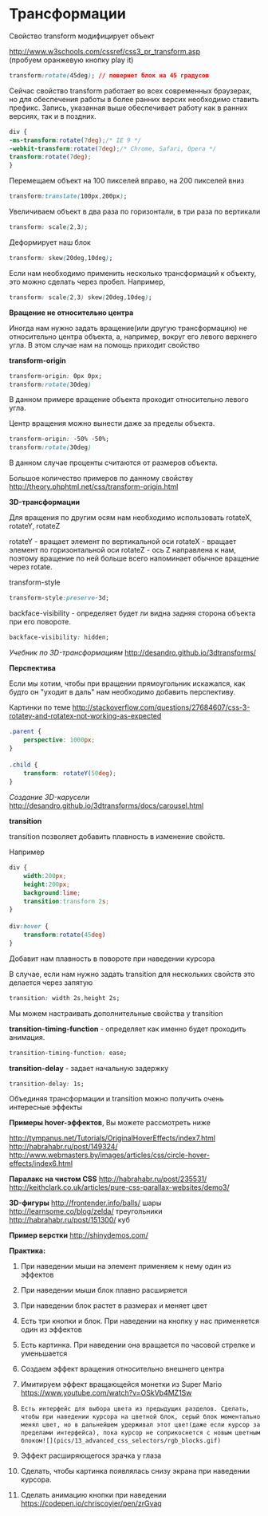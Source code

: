 # Трансформации

Cвойство transform модифицирует объект

http://www.w3schools.com/cssref/css3_pr_transform.asp<BR>  (пробуем оранжевую кнопку play it)

```css
transform:rotate(45deg); // повернет блок на 45 градусов
```

Сейчас свойство transform работает во всех современных браузерах, но для обеспечения работы в более ранних версих необходимо ставить префикс. Запись, указанная выше обеспечивает работу как в ранних версиях, так и в поздних.

```css
div {
-ms-transform:rotate(7deg);/* IE 9 */
-webkit-transform:rotate(7deg);/* Chrome, Safari, Opera */
transform:rotate(7deg);
}
```

Перемещаем объект на 100 пикселей вправо, на 200 пикселей вниз

```css
transform:translate(100px,200px);  
```

Увеличиваем объект в два раза по горизонтали, в три раза по вертикали
```css
transform: scale(2,3);  
```

 Деформирует наш блок
```css
transform: skew(20deg,10deg); 
```

Если нам необходимо применить несколько трансформаций к объекту, это можно сделать через пробел. Например,

```css
transform: scale(2,3) skew(20deg,10deg);
```

**Вращение не относительно центра**

Иногда нам нужно задать вращение(или другую трансформацию) не относительно центра объекта, а, например, вокруг его левого верхнего угла. В этом случае нам на помощь приходит свойство 

**transform-origin** 

```css
transform-origin: 0px 0px;
transform:rotate(30deg)
```
В данном примере вращение объекта проходит относительно левого угла.

Центр вращения можно вынести даже за пределы объекта.

```css
transform-origin: -50% -50%;
transform:rotate(30deg)
```
В данном случае проценты считаются от размеров объекта.

Большое количество примеров по данному свойству
http://theory.phphtml.net/css/transform-origin.html

**3D-трансформации**

Для вращения по другим осям нам необходимо использовать rotateX, rotateY, rotateZ

rotateY - вращает элемент по вертикальной оси
rotateX - вращает элемент по горизонтальной оси
rotateZ - ось Z направлена к нам, поэтому вращение по ней больше всего напоминает обычное вращение через rotate.

transform-style

```css
transform-style:preserve-3d;
```

backface-visibility - определяет будет ли видна задняя сторона объекта при его повороте.

```css
backface-visibility: hidden;
```



_Учебник по 3D-трансформациям_
http://desandro.github.io/3dtransforms/

**Перспектива**

Если мы хотим, чтобы при вращении прямоугольник искажался, как будто он "уходит в даль" нам необходимо добавить перспективу.

Картинки по теме
http://stackoverflow.com/questions/27684607/css-3-rotatey-and-rotatex-not-working-as-expected

```css
.parent {
    perspective: 1000px;
}

.child {
    transform: rotateY(50deg);
}
```

_Создание 3D-карусели_
http://desandro.github.io/3dtransforms/docs/carousel.html

**transition** 

transition позволяет добавить плавность в изменение свойств.

Например 

```css
div {
    width:200px;
    height:200px;
    background:lime;
    transition:transform 2s;
}

div:hover {
	transform:rotate(45deg)
}
```

Добавит нам плавность в повороте при наведении курсора

В случае, если нам нужно задать transition для нескольких свойств это делается через запятую

```css
transition: width 2s,height 2s;
```

Мы можем настраивать дополнительные свойства у transition


**transition-timing-function** - определяет как именно будет проходить анимация.

```css
transition-timing-function: ease;
```

**transition-delay** - задает начальную задержку

```css
transition-delay: 1s;
```

Объединяя трансформации и transition можно получить очень интересные эффекты

**Примеры hover-эффектов**, Вы можете рассмотреть ниже

http://tympanus.net/Tutorials/OriginalHoverEffects/index7.html<BR>
http://habrahabr.ru/post/149324/<BR>
http://www.webmasters.by/images/articles/css/circle-hover-effects/index6.html


**Паралакс на чистом CSS**
http://habrahabr.ru/post/235531/<BR>
http://keithclark.co.uk/articles/pure-css-parallax-websites/demo3/<BR>

**3D-фигуры**
http://frontender.info/balls/   шары<BR>
http://learnsome.co/blog/zelda/ треугольники<BR>
http://habrahabr.ru/post/151300/ куб<BR>


**Пример верстки**
http://shinydemos.com/


**Практика:**

1.	При наведении мыши на элемент применяем к нему один из эффектов
2.	При наведении мыши блок плавно расширяется
3.	При наведении блок растет в размерах и меняет цвет
4.	Есть три кнопки и блок. При наведении на кнопку у нас применяется один из эффектов
5.	Есть картинка. При наведении она вращается по часовой стрелке и уменьшается
6.	Создаем эффект вращения относительно внешнего центра
7. Имитируем эффект вращающейся монетки из Super Mario https://www.youtube.com/watch?v=OSkVb4MZ1Sw

8.     Есть интерфейс для выбора цвета из предыдущих разделов. Сделать, чтобы при наведении курсора на цветной блок, серый блок моментально менял цвет, но в дальнейшем удерживал этот цвет(даже если курсор за пределами интерфейса), пока курсор не соприкоснется с новым цветным блоком![](pics/13_advanced_css_selectors/rgb_blocks.gif)
9.	Эффект расширяющегося зрачка у глаза
10. Сделать, чтобы картинка появлялась снизу экрана при наведении курсора.
11. Сделать анимацию кнопки при наведении https://codepen.io/chriscoyier/pen/zrGvaq





